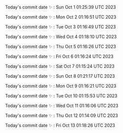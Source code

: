 Today's commit date ✨ : Sun Oct 1 01:25:39 UTC 2023 

Today's commit date ✨ : Mon Oct 2 01:16:51 UTC 2023 

Today's commit date ✨ : Tue Oct 3 01:16:49 UTC 2023 

Today's commit date ✨ : Wed Oct 4 01:18:10 UTC 2023 

Today's commit date ✨ : Thu Oct 5 01:16:26 UTC 2023 

Today's commit date ✨ : Fri Oct 6 01:16:24 UTC 2023 

Today's commit date ✨ : Sat Oct 7 01:15:24 UTC 2023 

Today's commit date ✨ : Sun Oct 8 01:21:17 UTC 2023 

Today's commit date ✨ : Mon Oct 9 01:16:21 UTC 2023 

Today's commit date ✨ : Tue Oct 10 01:15:53 UTC 2023 

Today's commit date ✨ : Wed Oct 11 01:16:06 UTC 2023 

Today's commit date ✨ : Thu Oct 12 01:14:09 UTC 2023 

Today's commit date ✨ : Fri Oct 13 01:18:26 UTC 2023 

